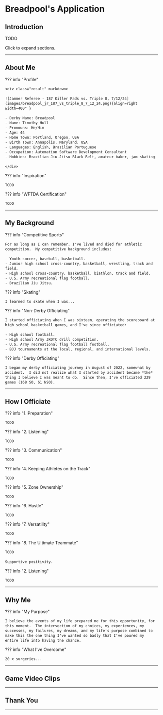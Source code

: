 # Breadpool's Application

## Introduction

TODO

Click to expand sections.

---

## About Me

??? info "Profile"

    <div class="result" markdown>

    ![Jammer Referee - 187 Killer Pads vs. Triple 8, 7/12/24](images/breadpool_jr_187_vs_triple_8_7_12_24.png){align=right width=400" }

    - Derby Name: Breadpool
    - Name: Timothy Hull
    - Pronouns: He/Him
    - Age: 44
    - Home Town: Portland, Oregon, USA
    - Birth Town: Annapolis, Maryland, USA
    - Languages: English, Brazilian Portuguese
    - Occupation: Automation Software Development Consultant
    - Hobbies: Brazilian Jiu-Jitsu Black Belt, amateur baker, jam skating

    </div>

??? info "Inspiration"

    TODO

??? info "WFTDA Certification"

    TODO

---

## My Background

??? info "Competitive Sports"

    For as long as I can remember, I've lived and died for athletic competition.  My competitive background includes:

    - Youth soccer, baseball, basketball.
    - Junior high school cross-country, basketball, wrestling, track and field.
    - High school cross-country, basketball, biathlon, track and field.
    - U.S. Army recreational flag football.
    - Brazilian Jiu Jitsu.

??? info "Skating"

    I learned to skate when I was...

??? info "Non-Derby Officiating"

    I started officiating when I was sixteen, operating the scoreboard at high school basketball games, and I've since officiated:

    - High school football.
    - High school Army JROTC drill competition.
    - U.S. Army recreational flag football football.
    - BJJ tournaments at the local, regional, and international levels.

??? info "Derby Officiating"

    I began my derby officiating journey in August of 2022, somewhat by accident.  I did not realize what I started by accident became *the* thing I believe I was meant to do.  Since then, I've officiated 229 games (168 SO, 61 NSO). 

---

## How I Officiate

??? info "1. Preparation"

    TODO

??? info "2. Listening"

    TODO

??? info "3. Communication"

    TODO

??? info "4. Keeping Athletes on the Track"

    TODO

??? info "5. Zone Ownership"

    TODO

??? info "6. Hustle"

    TODO

??? info "7. Versatility"

    TODO

??? info "8. The Ultimate Teammate"

    TODO

    Supportive positivity.

??? info "2. Listening"

    TODO

---

## Why Me

??? info "My Purpose"

    I believe the events of my life prepared me for this opportunity, for this moment.  The intersection of my choices, my experiences, my successes, my failures, my dreams, and my life's purpose combined to make this the one thing I've wanted so badly that I've poured my entire life into having the chance.

??? info "What I've Overcome"

    20 x surgeries...

---

## Game Video Clips

---

## Thank You

---
